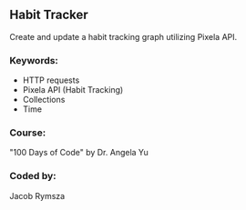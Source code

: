 ## Habit Tracker
Create and update a habit tracking graph utilizing Pixela API.
### Keywords:
* HTTP requests
* Pixela API (Habit Tracking)
* Collections
* Time
### Course:
"100 Days of Code" by Dr. Angela Yu
### Coded by:
Jacob Rymsza